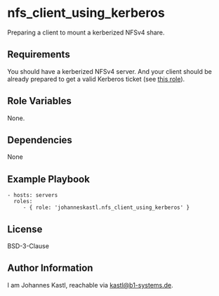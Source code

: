 nfs_client_using_kerberos
=========

Preparing a client to mount a kerberized NFSv4 share.

Requirements
------------

You should have a kerberized NFSv4 server. And your client should be already prepared to get a valid Kerberos ticket (see [this role](https://github.com/johanneskastl/ansible-role-configure_kerberos_clients)).

Role Variables
--------------

None.

Dependencies
------------

None

Example Playbook
----------------

    - hosts: servers
      roles:
         - { role: 'johanneskastl.nfs_client_using_kerberos' }

License
-------

BSD-3-Clause

Author Information
------------------

I am Johannes Kastl, reachable via kastl@b1-systems.de.
